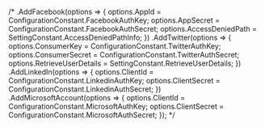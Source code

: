 /*
.AddFacebook(options =>
{
options.AppId = ConfigurationConstant.FacebookAuthKey;
options.AppSecret = ConfigurationConstant.FacebookAuthSecret;
options.AccessDeniedPath = SettingConstant.AccessDeniedPathInfo;
})
.AddTwitter(options =>
{
options.ConsumerKey = ConfigurationConstant.TwitterAuthKey;
options.ConsumerSecret = ConfigurationConstant.TwitterAuthSecret;
options.RetrieveUserDetails = SettingConstant.RetrieveUserDetails;
})
.AddLinkedIn(options =>
{
options.ClientId = ConfigurationConstant.LinkedinAuthKey;
options.ClientSecret = ConfigurationConstant.LinkedinAuthSecret;
})
.AddMicrosoftAccount(options =>
{
options.ClientId = ConfigurationConstant.MicrosoftAuthKey;
options.ClientSecret = ConfigurationConstant.MicrosoftAuthSecret;
});
*/